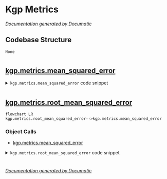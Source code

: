 # Kgp Metrics

[_Documentation generated by Documatic_](https://www.documatic.com)

<!---Documatic-section-Codebase Structure-start--->
## Codebase Structure

<!---Documatic-block-system_architecture-start--->
```mermaid
None
```
<!---Documatic-block-system_architecture-end--->

# #
<!---Documatic-section-Codebase Structure-end--->

<!---Documatic-section-kgp.metrics.mean_squared_error-start--->
## [kgp.metrics.mean_squared_error](3-kgp_metrics.md#kgp.metrics.mean_squared_error)

<!---Documatic-section-mean_squared_error-start--->
<!---Documatic-block-kgp.metrics.mean_squared_error-start--->
<details>
	<summary><code>kgp.metrics.mean_squared_error</code> code snippet</summary>

```python
def mean_squared_error(y_true, y_pred):
    return np.mean((np.ravel(y_true) - np.ravel(y_pred)) ** 2)
```
</details>
<!---Documatic-block-kgp.metrics.mean_squared_error-end--->
<!---Documatic-section-mean_squared_error-end--->

# #
<!---Documatic-section-kgp.metrics.mean_squared_error-end--->

<!---Documatic-section-kgp.metrics.root_mean_squared_error-start--->
## [kgp.metrics.root_mean_squared_error](3-kgp_metrics.md#kgp.metrics.root_mean_squared_error)

<!---Documatic-section-root_mean_squared_error-start--->
```mermaid
flowchart LR
kgp.metrics.root_mean_squared_error-->kgp.metrics.mean_squared_error
```

### Object Calls

* [kgp.metrics.mean_squared_error](3-kgp_metrics.md#kgp.metrics.mean_squared_error)

<!---Documatic-block-kgp.metrics.root_mean_squared_error-start--->
<details>
	<summary><code>kgp.metrics.root_mean_squared_error</code> code snippet</summary>

```python
def root_mean_squared_error(y_true, y_pred):
    return np.sqrt(mean_squared_error(y_true, y_pred))
```
</details>
<!---Documatic-block-kgp.metrics.root_mean_squared_error-end--->
<!---Documatic-section-root_mean_squared_error-end--->

# #
<!---Documatic-section-kgp.metrics.root_mean_squared_error-end--->

[_Documentation generated by Documatic_](https://www.documatic.com)
